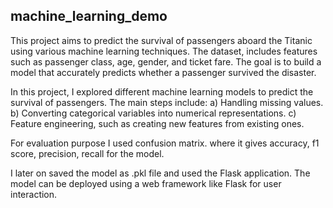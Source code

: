 ## machine_learning_demo

This project aims to predict the survival of passengers aboard the Titanic using various machine learning techniques. The dataset, includes features such as passenger class, age, gender, and ticket fare. The goal is to build a model that accurately predicts whether a passenger survived the disaster.

In this project, I explored different machine learning models to predict the survival of passengers. The main steps include:
a) Handling missing values.
b) Converting categorical variables into numerical representations.
c) Feature engineering, such as creating new features from existing ones.

For evaluation purpose I used confusion matrix. where it gives accuracy, f1 score, precision, recall for the model.

I later on saved the model as .pkl file and used the Flask application. The model can be deployed using a web framework like Flask for user interaction.
